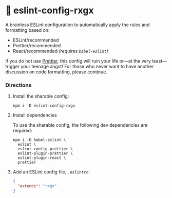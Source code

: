 # :construction_worker: eslint-config-rxgx

A brainless ESLint configuration to automatically apply the rules and formatting based on:

* ESLint/recommended
* Prettier/recommended
* React/recommended _(requires `babel-eslint`)_

If you do not use [Prettier](https://prettier.io), this config will ruin your life or—at the very least—trigger your teenage angst! For those who never want to have another discussion on code formatting, please continue.


### Directions

1. Install the sharable config:

    ```
    npm i -D eslint-config-rxgx
    ```

2. Install dependencies

    To use the sharable config, the following dev dependencies are required:

    ```
    npm i -D babel-eslint \
      eslint \
      eslint-config-prettier \
      eslint-plugin-prettier \
      eslint-plugin-react \
      prettier
    ```

3. Add an ESLint config file, `.eslintrc`:

    ```json
    {
      "extends": "rxgx"
    }
    ```
